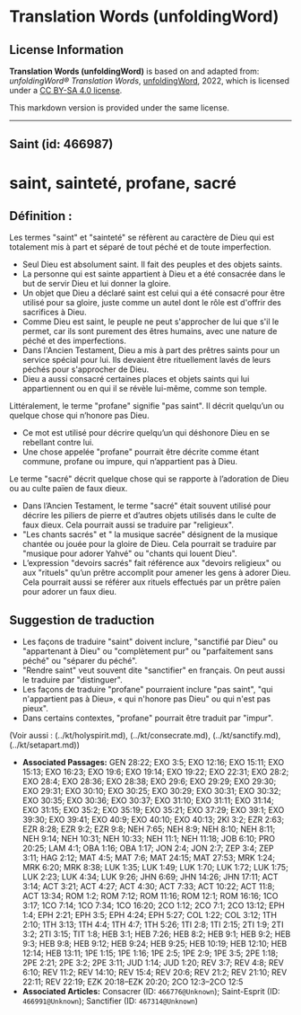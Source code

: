 # Translation Words (unfoldingWord)

## License Information

**Translation Words (unfoldingWord)** is based on and adapted from: _unfoldingWord® Translation Words_, [unfoldingWord](https://unfoldingword.org/utw), 2022, which is licensed under a [CC BY-SA 4.0 license](https://creativecommons.org/licenses/by-sa/4.0/legalcode.en).

This markdown version is provided under the same license.



--------------------------------

## Saint (id: 466987)

saint, sainteté, profane, sacré
===============================

Définition :
------------

Les termes "saint" et "sainteté" se réfèrent au caractère de Dieu qui est totalement mis à part et séparé de tout péché et de toute imperfection.

* Seul Dieu est absolument saint. Il fait des peuples et des objets saints.
* La personne qui est sainte appartient à Dieu et a été consacrée dans le but de servir Dieu et lui donner la gloire.
* Un objet que Dieu a déclaré saint est celui qui a été consacré pour être utilisé pour sa gloire, juste comme un autel dont le rôle est d'offrir des sacrifices à Dieu.
* Comme Dieu est saint, le peuple ne peut s'approcher de lui que s'il le permet, car ils sont purement des êtres humains, avec une nature de péché et des imperfections.
* Dans l'Ancien Testament, Dieu a mis à part des prêtres saints pour un service spécial pour lui. Ils devaient être rituellement lavés de leurs péchés pour s'approcher de Dieu.
* Dieu a aussi consacré certaines places et objets saints qui lui appartiennent ou en qui il se révèle lui\-même, comme son temple.

Littéralement, le terme "profane" signifie "pas saint". Il décrit quelqu’un ou quelque chose qui n’honore pas Dieu.

* Ce mot est utilisé pour décrire quelqu’un qui déshonore Dieu en se rebellant contre lui.
* Une chose appelée "profane" pourrait être décrite comme étant commune, profane ou impure, qui n’appartient pas à Dieu.

Le terme "sacré" décrit quelque chose qui se rapporte à l’adoration de Dieu ou au culte païen de faux dieux.

* Dans l’Ancien Testament, le terme "sacré" était souvent utilisé pour décrire les piliers de pierre et d’autres objets utilisés dans le culte de faux dieux. Cela pourrait aussi se traduire par "religieux".
* "Les chants sacrés" et " la musique sacrée" désignent de la musique chantée ou jouée pour la gloire de Dieu. Cela pourrait se traduire par "musique pour adorer Yahvé" ou "chants qui louent Dieu".
* L’expression "devoirs sacrés" fait référence aux "devoirs religieux" ou aux "rituels" qu’un prêtre accomplit pour amener les gens à adorer Dieu. Cela pourrait aussi se référer aux rituels effectués par un prêtre païen pour adorer un faux dieu.

Suggestion de traduction
------------------------

* Les façons de traduire "saint" doivent inclure, "sanctifié par Dieu" ou "appartenant à Dieu" ou "complètement pur" ou "parfaitement sans péché" ou "séparer du péché".
* "Rendre saint" veut souvent dite "sanctifier" en français. On peut aussi le traduire par "distinguer".
* Les façons de traduire "profane" pourraient inclure "pas saint", "qui n'appartient pas à Dieu», « qui n'honore pas Dieu" ou qui n'est pas pieux".
* Dans certains contextes, "profane" pourrait être traduit par "impur".

(Voir aussi : (../kt/holyspirit.md), (../kt/consecrate.md), (../kt/sanctify.md), (../kt/setapart.md))

* **Associated Passages:** GEN 28:22; EXO 3:5; EXO 12:16; EXO 15:11; EXO 15:13; EXO 16:23; EXO 19:6; EXO 19:14; EXO 19:22; EXO 22:31; EXO 28:2; EXO 28:4; EXO 28:36; EXO 28:38; EXO 29:6; EXO 29:29; EXO 29:30; EXO 29:31; EXO 30:10; EXO 30:25; EXO 30:29; EXO 30:31; EXO 30:32; EXO 30:35; EXO 30:36; EXO 30:37; EXO 31:10; EXO 31:11; EXO 31:14; EXO 31:15; EXO 35:2; EXO 35:19; EXO 35:21; EXO 37:29; EXO 39:1; EXO 39:30; EXO 39:41; EXO 40:9; EXO 40:10; EXO 40:13; 2KI 3:2; EZR 2:63; EZR 8:28; EZR 9:2; EZR 9:8; NEH 7:65; NEH 8:9; NEH 8:10; NEH 8:11; NEH 9:14; NEH 10:31; NEH 10:33; NEH 11:1; NEH 11:18; JOB 6:10; PRO 20:25; LAM 4:1; OBA 1:16; OBA 1:17; JON 2:4; JON 2:7; ZEP 3:4; ZEP 3:11; HAG 2:12; MAT 4:5; MAT 7:6; MAT 24:15; MAT 27:53; MRK 1:24; MRK 6:20; MRK 8:38; LUK 1:35; LUK 1:49; LUK 1:70; LUK 1:72; LUK 1:75; LUK 2:23; LUK 4:34; LUK 9:26; JHN 6:69; JHN 14:26; JHN 17:11; ACT 3:14; ACT 3:21; ACT 4:27; ACT 4:30; ACT 7:33; ACT 10:22; ACT 11:8; ACT 13:34; ROM 1:2; ROM 7:12; ROM 11:16; ROM 12:1; ROM 16:16; 1CO 3:17; 1CO 7:14; 1CO 7:34; 1CO 16:20; 2CO 1:12; 2CO 7:1; 2CO 13:12; EPH 1:4; EPH 2:21; EPH 3:5; EPH 4:24; EPH 5:27; COL 1:22; COL 3:12; 1TH 2:10; 1TH 3:13; 1TH 4:4; 1TH 4:7; 1TH 5:26; 1TI 2:8; 1TI 2:15; 2TI 1:9; 2TI 3:2; 2TI 3:15; TIT 1:8; HEB 3:1; HEB 7:26; HEB 8:2; HEB 9:1; HEB 9:2; HEB 9:3; HEB 9:8; HEB 9:12; HEB 9:24; HEB 9:25; HEB 10:19; HEB 12:10; HEB 12:14; HEB 13:11; 1PE 1:15; 1PE 1:16; 1PE 2:5; 1PE 2:9; 1PE 3:5; 2PE 1:18; 2PE 2:21; 2PE 3:2; 2PE 3:11; JUD 1:14; JUD 1:20; REV 3:7; REV 4:8; REV 6:10; REV 11:2; REV 14:10; REV 15:4; REV 20:6; REV 21:2; REV 21:10; REV 22:11; REV 22:19; EZK 20:18–EZK 20:20; 2CO 12:3–2CO 12:5
* **Associated Articles:** Consacrer (ID: `466776@Unknown`); Saint-Esprit (ID: `466991@Unknown`); Sanctifier (ID: `467314@Unknown`)

